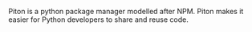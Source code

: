 Piton is a python package manager modelled after NPM. Piton makes it easier for Python developers to share and reuse code. 


